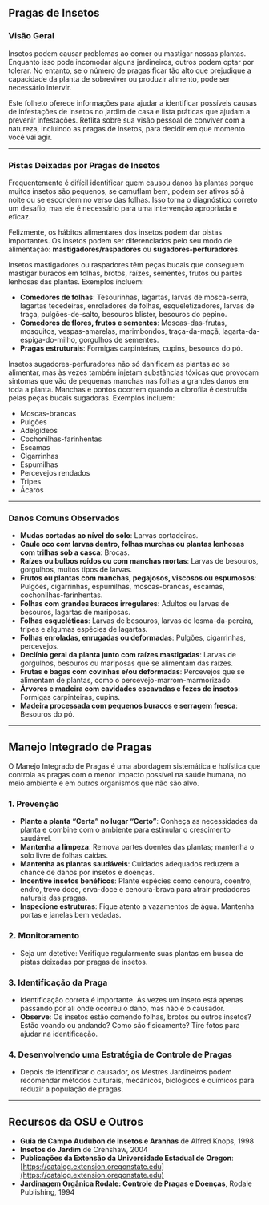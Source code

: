 ## Pragas de Insetos

### Visão Geral

Insetos podem causar problemas ao comer ou mastigar nossas plantas. Enquanto isso pode incomodar alguns jardineiros, outros podem optar por tolerar. No entanto, se o número de pragas ficar tão alto que prejudique a capacidade da planta de sobreviver ou produzir alimento, pode ser necessário intervir.

Este folheto oferece informações para ajudar a identificar possíveis causas de infestações de insetos no jardim de casa e lista práticas que ajudam a prevenir infestações. Reflita sobre sua visão pessoal de conviver com a natureza, incluindo as pragas de insetos, para decidir em que momento você vai agir.

---

### Pistas Deixadas por Pragas de Insetos

Frequentemente é difícil identificar quem causou danos às plantas porque muitos insetos são pequenos, se camuflam bem, podem ser ativos só à noite ou se escondem no verso das folhas. Isso torna o diagnóstico correto um desafio, mas ele é necessário para uma intervenção apropriada e eficaz.

Felizmente, os hábitos alimentares dos insetos podem dar pistas importantes. Os insetos podem ser diferenciados pelo seu modo de alimentação: **mastigadores/raspadores** ou **sugadores-perfuradores**.


Insetos mastigadores ou raspadores têm peças bucais que conseguem mastigar buracos em folhas, brotos, raízes, sementes, frutos ou partes lenhosas das plantas. Exemplos incluem:

- **Comedores de folhas**: Tesourinhas, lagartas, larvas de mosca-serra, lagartas tecedeiras, enroladores de folhas, esqueletizadores, larvas de traça, pulgões-de-salto, besouros blister, besouros do pepino.
- **Comedores de flores, frutos e sementes**: Moscas-das-frutas, mosquitos, vespas-amarelas, marimbondos, traça-da-maçã, lagarta-da-espiga-do-milho, gorgulhos de sementes.
- **Pragas estruturais**: Formigas carpinteiras, cupins, besouros do pó.


Insetos sugadores-perfuradores não só danificam as plantas ao se alimentar, mas às vezes também injetam substâncias tóxicas que provocam sintomas que vão de pequenas manchas nas folhas a grandes danos em toda a planta. Manchas e pontos ocorrem quando a clorofila é destruída pelas peças bucais sugadoras. Exemplos incluem:

- Moscas-brancas
- Pulgões
- Adelgídeos
- Cochonilhas-farinhentas
- Escamas
- Cigarrinhas
- Espumilhas
- Percevejos rendados
- Tripes
- Ácaros

---

### Danos Comuns Observados

- **Mudas cortadas ao nível do solo**: Larvas cortadeiras.
- **Caule oco com larvas dentro, folhas murchas ou plantas lenhosas com trilhas sob a casca**: Brocas.
- **Raízes ou bulbos roídos ou com manchas mortas**: Larvas de besouros, gorgulhos, muitos tipos de larvas.
- **Frutos ou plantas com manchas, pegajosos, viscosos ou espumosos**: Pulgões, cigarrinhas, espumilhas, moscas-brancas, escamas, cochonilhas-farinhentas.
- **Folhas com grandes buracos irregulares**: Adultos ou larvas de besouros, lagartas de mariposas.
- **Folhas esqueléticas**: Larvas de besouros, larvas de lesma-da-pereira, tripes e algumas espécies de lagartas.
- **Folhas enroladas, enrugadas ou deformadas**: Pulgões, cigarrinhas, percevejos.
- **Declínio geral da planta junto com raízes mastigadas**: Larvas de gorgulhos, besouros ou mariposas que se alimentam das raízes.
- **Frutas e bagas com covinhas e/ou deformadas**: Percevejos que se alimentam de plantas, como o percevejo-marrom-marmorizado.
- **Árvores e madeira com cavidades escavadas e fezes de insetos**: Formigas carpinteiras, cupins.
- **Madeira processada com pequenos buracos e serragem fresca**: Besouros do pó.

---

## Manejo Integrado de Pragas

O Manejo Integrado de Pragas é uma abordagem sistemática e holística que controla as pragas com o menor impacto possível na saúde humana, no meio ambiente e em outros organismos que não são alvo.

### 1. Prevenção

- **Plante a planta “Certa” no lugar “Certo”**: Conheça as necessidades da planta e combine com o ambiente para estimular o crescimento saudável.
- **Mantenha a limpeza**: Remova partes doentes das plantas; mantenha o solo livre de folhas caídas.
- **Mantenha as plantas saudáveis**: Cuidados adequados reduzem a chance de danos por insetos e doenças.
- **Incentive insetos benéficos**: Plante espécies como cenoura, coentro, endro, trevo doce, erva-doce e cenoura-brava para atrair predadores naturais das pragas.
- **Inspecione estruturas**: Fique atento a vazamentos de água. Mantenha portas e janelas bem vedadas.

### 2. Monitoramento

- Seja um detetive: Verifique regularmente suas plantas em busca de pistas deixadas por pragas de insetos.

### 3. Identificação da Praga

- Identificação correta é importante. Às vezes um inseto está apenas passando por ali onde ocorreu o dano, mas não é o causador.
- **Observe**: Os insetos estão comendo folhas, brotos ou outros insetos? Estão voando ou andando? Como são fisicamente? Tire fotos para ajudar na identificação.

### 4. Desenvolvendo uma Estratégia de Controle de Pragas

- Depois de identificar o causador, os Mestres Jardineiros podem recomendar métodos culturais, mecânicos, biológicos e químicos para reduzir a população de pragas.

---

## Recursos da OSU e Outros

- **Guia de Campo Audubon de Insetos e Aranhas** de Alfred Knops, 1998
- **Insetos do Jardim** de Crenshaw, 2004
- **Publicações da Extensão da Universidade Estadual de Oregon**: [https://catalog.extension.oregonstate.edu](https://catalog.extension.oregonstate.edu)
- **Jardinagem Orgânica Rodale: Controle de Pragas e Doenças**, Rodale Publishing, 1994
